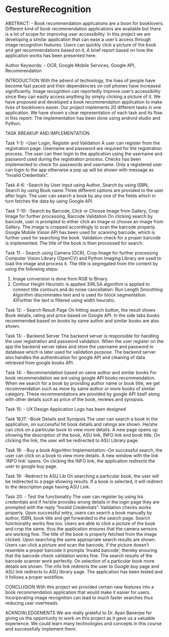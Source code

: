# GestureRecognition

ABSTRACT: - Book recommendation applications are a boon for booklovers. Different kind of book recommendation applications are available but there is a lot of scope for improving user accessibility. In this project we are developing a similar application that can ease a user’s access through image recognition features. Users can quickly click a picture of the book and get recommendations based on it. A brief report based on how the application works has been presented here.

Author Keywords: - OCR, Google Mobile Services, Google API, Recommendation

INTRODUCTION
With the advent of technology, the lives of people have become fast paced and their dependencies on cell phones have increased significantly. Image recognition can reportedly improve user’s accessibility since they can easily access anything by simply clicking a picture of it. We have proposed and developed a book recommendation application to make lives of booklovers easier. Our project implements 20 different tasks in one application. We have shown a clear representation of each task and its flow in this report. The implementation has been done using android studio and Python.

TASK BREAKUP AND IMPLEMENTATION

Task 1-3: -User Login, Register and Validation
A user can register from the registration page. Username and password are required for the registration process.
The user can then login to the application using the username and password used during the registration process.
Checks has been implemented to check for passwords and username. Only a registered user can login to the app otherwise a pop up will be shown with message as “Invalid Credentials”.
 
Task 4-6: -Search by User Input using Author, Search by using ISBN, Search by using Book name
Three different options are provided to the user after login. The user can search a book by any one of the fields which in turn fetches the data by using Google API.

Task 7-10: -Search by Barcode, Click or Choose Image from Gallery, Crop Image for further processing, Barcode Validation
On clicking search by barcode, user is prompted to either click an image or choose an image from Gallery.
The image is cropped accordingly to scan the barcode properly. Google Mobile Vision API has been used for scanning barcode, which is further used for searching the book. Validation check for a proper barcode is implemented. The title of the book is then processed for search.

Task 11: - Search using Camera (OCR), Crop Image for further processing
Computer Vision Library (OpenCV) and Python Imaging Library are used to load the image and process it. The title is segregated from the content by using the following steps:
1) Image conversion is done from RGB to Binary.
2) Contour Height Heuristic is applied 3)RLSA algorithm is applied to connect title contours and do noise cancellation. Run Length Smoothing Algorithm discriminates text and is used for block segmentation.
4)Further the text is filtered using width heuristic.
 
Task 12: - Search Result Page
On hitting search button, the result shows Book details, rating and price based on Google API. In the side tabs books recommended based on books by same author and similar books are also shown.

Task 13: - Backend Server
The backend server is responsible for handling the user registration and password validation. When the user register on the app the backend server takes and store the username and password in database which is later used for validation purpose. The backend server also handles the authentication for google API and cleaning of data retrieved from google books API.

Task 14: - Recommendation based on same author and similar books
For book recommendation we are using google API books recommendation. When we search for a book by providing author name or book title, we get recommendation such as more by same author or more books of similar category. These recommendations are provided by google API itself along with other details such as price of the book, reviews and synopsis.

Task 15: - UX Design
Application Logo has been designed

Task 16,17: -Book Details and Synopsis
The user can search a book in the application, on successful hit book details and ratings are shown. He/she can click on a particular book to view more details. A new page opens up showing the description of the book, ASU link, INFO link and book title. On clicking the link, the user will be redirected to ASU Library page.

Task 18: - Buy a book
Algorithm Implementation:-On successful search, the user can click on a book to view more details. A new window with the link ‘INFO link’ opens. On clicking the INFO link, the application redirects the user to google buy page.

Task 19: -Redirect to ASU Lib
On searching a particular book, the user will be redirected to a page showing results. If a book is selected, it will redirect to the description page having ASU Link.

Task 20: - Test the functionality
The user can register by using his credentials and if he/she provides wrong details in the login page they are prompted with the reply “Invalid Credentials”. Validation checks works properly. Upon successful entry, users can search a book manually by author, ISBN, book title and get forwarded to the search page. Search functionality works fine too. Users are able to click a picture of the book and crop the same, thus the application ensures that the camera sensors are working fine. The title of the book is properly fetched from the image clicked. Upon searching the same appropriate search results are shown. Users can click a picture and scan the barcode, if the picture doesn’t resemble a proper barcode it prompts ‘Invalid barcode’, thereby ensuring that the barcode check validation works fine. The search results of the barcode scanner work perfectly. On selection of a particular book more details are shown. The info link redirects the user to Google buy page and ASU link redirects to ASU library page. The application has been tested and it follows a proper workflow.

CONCLUSION
With this project we provided certain new features into a book recommendation application that would make it easier for users. Incorporating image recognition can lead to much faster searches thus reducing user overheads.

ACKNOWLEDGEMENTS
We are really grateful to Dr. Ayan Banerjee for giving us the opportunity to work on this project as it gave us a valuable experience. We could learn many technologies and concepts in this course and successfully implement them.
